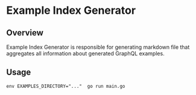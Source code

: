# Example Index Generator

## Overview
Example Index Generator is responsible for generating markdown file that aggregates
all information about generated GraphQL examples.

## Usage
```
env EXAMPLES_DIRECTORY="..."  go run main.go
```